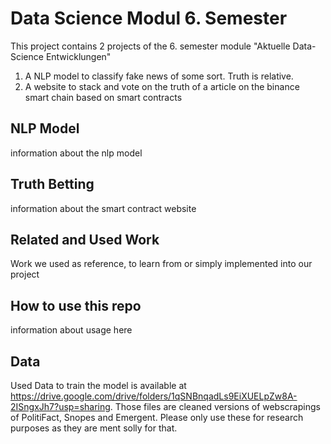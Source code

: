 # Data Science Modul 6. Semester

This project contains 2 projects of the 6. semester module "Aktuelle Data-Science Entwicklungen"
1. A NLP model to classify fake news of some sort. Truth is relative.
2. A website to stack and vote on the truth of a article on the binance smart chain based on smart contracts

## NLP Model
information about the nlp model

## Truth Betting
information about the smart contract website

## Related and Used Work
Work we used as reference, to learn from or simply implemented into our project

## How to use this repo
information about usage here

## Data
Used Data to train the model is available at https://drive.google.com/drive/folders/1qSNBnqadLs9EiXUELpZw8A-2ISngxJh7?usp=sharing. Those files are cleaned versions of webscrapings of PolitiFact, Snopes and Emergent. Please only use these for research purposes as they are ment solly for that.
